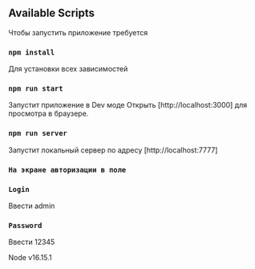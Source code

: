 ## Available Scripts

Чтобы запустить приложение требуется

### `npm install`

Для установки всех зависимостей

### `npm run start`

Запустит приложение в Dev моде 
Открыть [http://localhost:3000] для просмотра в браузере.

### `npm run server`

Запустит локальный сервер по адресу [http://localhost:7777]

### `На экране авторизации в поле`
### `Login`
Ввести admin

### `Password`
Ввести 12345

Node v16.15.1
